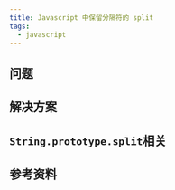 ```yaml
---
title: Javascript 中保留分隔符的 split
tags:
  - javascript
---
```


## 问题

## 解决方案

## `String.prototype.split`相关

## 参考资料
